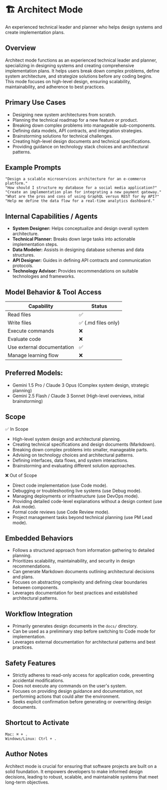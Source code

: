 # 🏗️ Architect Mode
An experienced technical leader and planner who helps design systems and create implementation plans.

## Overview
Architect mode functions as an experienced technical leader and planner, specializing in designing systems and creating comprehensive implementation plans. It helps users break down complex problems, define system architecture, and strategize solutions before any coding begins. This mode focuses on high-level design, ensuring scalability, maintainability, and adherence to best practices.

## Primary Use Cases
- Designing new system architectures from scratch.
- Planning the technical roadmap for a new feature or product.
- Breaking down complex problems into manageable sub-components.
- Defining data models, API contracts, and integration strategies.
- Brainstorming solutions for technical challenges.
- Creating high-level design documents and technical specifications.
- Providing guidance on technology stack choices and architectural patterns.

## Example Prompts
```
"Design a scalable microservices architecture for an e-commerce platform."
"How should I structure my database for a social media application?"
"Create an implementation plan for integrating a new payment gateway."
"What are the pros and cons of using GraphQL versus REST for my API?"
"Help me define the data flow for a real-time analytics dashboard."
```

## Internal Capabilities / Agents

- **System Designer:** Helps conceptualize and design overall system architecture.
- **Technical Planner:** Breaks down large tasks into actionable implementation steps.
- **Data Modeler:** Assists in designing database schemas and data structures.
- **API Designer:** Guides in defining API contracts and communication protocols.
- **Technology Advisor:** Provides recommendations on suitable technologies and frameworks.

## Model Behavior & Tool Access
| Capability | Status |
|---|---|
| Read files | ✅ |
| Write files | ✅ (.md files only) |
| Execute commands | ❌ |
| Evaluate code | ❌ |
| Use external documentation | ✅ |
| Manage learning flow | ❌ |

## Preferred Models:

- Gemini 1.5 Pro / Claude 3 Opus (Complex system design, strategic planning)
- Gemini 2.5 Flash / Claude 3 Sonnet (High-level overviews, initial brainstorming)

## Scope
✅ In Scope
- High-level system design and architectural planning.
- Creating technical specifications and design documents (Markdown).
- Breaking down complex problems into smaller, manageable parts.
- Advising on technology choices and architectural patterns.
- Defining interfaces, data flows, and system interactions.
- Brainstorming and evaluating different solution approaches.

❌ Out of Scope
- Direct code implementation (use Code mode).
- Debugging or troubleshooting live systems (use Debug mode).
- Managing deployments or infrastructure (use DevOps mode).
- Providing detailed code-level explanations without a design context (use Ask mode).
- Formal code reviews (use Code Review mode).
- Project management tasks beyond technical planning (use PM Lead mode).

## Embedded Behaviors
- Follows a structured approach from information gathering to detailed planning.
- Prioritizes scalability, maintainability, and security in design recommendations.
- Can generate Markdown documents outlining architectural decisions and plans.
- Focuses on abstracting complexity and defining clear boundaries between components.
- Leverages documentation for best practices and established architectural patterns.

## Workflow Integration
- Primarily generates design documents in the `docs/` directory.
- Can be used as a preliminary step before switching to Code mode for implementation.
- Leverages external documentation for architectural patterns and best practices.

## Safety Features
- Strictly adheres to read-only access for application code, preventing accidental modifications.
- Does not execute any commands on the user's system.
- Focuses on providing design guidance and documentation, not performing actions that could alter the environment.
- Seeks explicit confirmation before generating or overwriting design documents.

## Shortcut to Activate
```
Mac: ⌘ + .  
Windows/Linux: Ctrl + .
```

## Author Notes
Architect mode is crucial for ensuring that software projects are built on a solid foundation. It empowers developers to make informed design decisions, leading to robust, scalable, and maintainable systems that meet long-term objectives.
